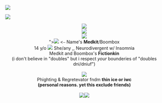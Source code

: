 


![](https://komarev.com/ghpvc/?username=your-github-username&color=6596e6) 

<img src="https://64.media.tumblr.com/23ab062174e805fb4c287ee840f4cec4/3bb0f3ae4a983ae5-4b/s2048x3072/31466abbb8e98ac83c33127acc7b34a0be2be964.pnj">

<p align="center">
<img align="center" <[img src="https://pbs.twimg.com/media/GGqT2HpasAAZ9hZ.jpg:large"><br><img src="https://64.media.tumblr.com/990b20af55b1100056a696937a0b1528/3bb0f3ae4a983ae5-63/s400x600/9d0fce24d97c676e99c49c3bea1bd20b3c38fed0.pnj">
<br><img src=="https://64.media.tumblr.com/f8c1307e6d3fa04193555074ca7d7795/d47cbd9515de273e-ce/s500x750/5d856a613a5399417ffa93f8aaa048f616055144.gif"><br>"><img src="https://64.media.tumblr.com/ce6c02b3b7baba0aaaa964a73a8f9b12/86d68ca57cd51953-cd/s75x75_c1/dda498ed7fd7cbc3d4eb582c9724ed6f71f45ab5.gifv"> <⎯ Name's <B>Medkit</B>/Boombox
<br> 14 y/o <img src="https://64.media.tumblr.com/92e1a129b46fb4ae871c4b8be1e3ce6f/86d68ca57cd51953-9c/s75x75_c1/4bc5cd72fdda5fdb63cff4662c135f51842a6c3a.gifv">  She/any ,, Neurodivergent w/ Insomnia<br> Medkit and Boombox's <b>Fictionkin</b> <br>(i don't believe in "doubles" but i respect <i>your </i>bounderies of "doubles dni/dniuf")<br>
<br> <img src="https://64.media.tumblr.com/893d5fe27223973ffcc1104ce13be3fd/64e71d92e9386758-9e/s400x600/2ab85e4faacd65a2b3ba027b07e377a857035c82.gifv"><br> Phighting & Regretevator fndm <B>thin ice or iwc<br>(personal reasons. yet this exclude friends)</B><br><br><Img src="https://blinkies.cafe/b/blinkiesCafe-8t.gif"><img src="https://blinkies.cafe/b/blinkiesCafe-nL.gif">
